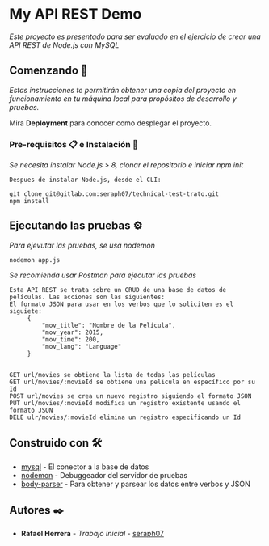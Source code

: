 # My API REST Demo

_Este proyecto es presentado para ser evaluado en el ejercicio de crear una API REST de Node.js con MySQL_

## Comenzando 🚀

_Estas instrucciones te permitirán obtener una copia del proyecto en funcionamiento en tu máquina local para propósitos de desarrollo y pruebas._

Mira **Deployment** para conocer como desplegar el proyecto.


### Pre-requisitos 📋 e Instalación 🔧

_Se necesita instalar Node.js > 8, clonar el repositorio e iniciar npm init_

```
Despues de instalar Node.js, desde el CLI:

git clone git@gitlab.com:seraph07/technical-test-trato.git
npm install
```

## Ejecutando las pruebas ⚙️

_Para ejevutar las pruebas, se usa nodemon_

```
nodemon app.js
```
_Se recomienda usar Postman para ejecutar las pruebas_
```
Esta API REST se trata sobre un CRUD de una base de datos de películas. Las acciones son las siguientes:
El formato JSON para usar en los verbos que lo soliciten es el siguiete:
     {
         "mov_title": "Nombre de la Película",
         "mov_year": 2015,
         "mov_time": 200,
         "mov_lang": "Language"
     }


GET url/movies se obtiene la lista de todas las películas
GET url/movies/:movieId se obtiene una pelicula en específico por su Id
POST url/movies se crea un nuevo registro siguiendo el formato JSON
PUT url/movies/:movieId modifica un registro existente usando el formato JSON
DELE ulr/movies/:movieId elimina un registro especificando un Id
```
## Construido con 🛠️


* [mysql](https://www.npmjs.com/package/mysql) - El conector a la base de datos
* [nodemon](https://www.npmjs.com/package/nodemon) - Debuggeador del servidor de pruebas
* [body-parser](https://www.npmjs.com/package/body-parser) - Para obtener y parsear los datos entre verbos y JSON

## Autores ✒️

* **Rafael Herrera** - *Trabajo Inicial* - [seraph07](https://gitlab.com/seraph07)
